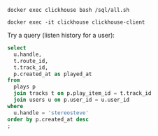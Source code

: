 ```
docker exec clickhouse bash /sql/all.sh

docker exec -it clickhouse clickhouse-client
```

Try a query (listen history for a user):

```sql
select
  u.handle,
  t.route_id,
  t.track_id,
  p.created_at as played_at
from
  plays p
  join tracks t on p.play_item_id = t.track_id
  join users u on p.user_id = u.user_id
where
  u.handle = 'stereosteve'
order by p.created_at desc
;
```